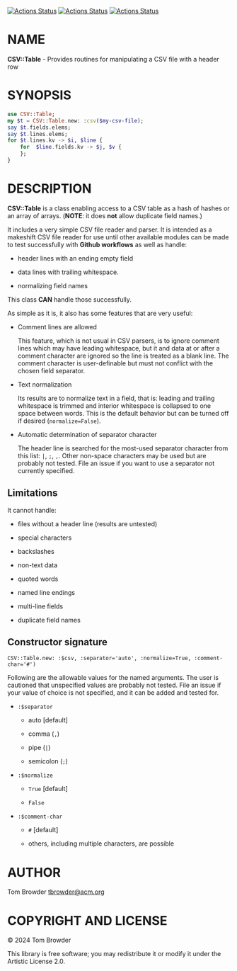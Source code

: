 [![Actions Status](https://github.com/tbrowder/CSV-Table/actions/workflows/linux.yml/badge.svg)](https://github.com/tbrowder/CSV-Table/actions) [![Actions Status](https://github.com/tbrowder/CSV-Table/actions/workflows/macos.yml/badge.svg)](https://github.com/tbrowder/CSV-Table/actions) [![Actions Status](https://github.com/tbrowder/CSV-Table/actions/workflows/windows.yml/badge.svg)](https://github.com/tbrowder/CSV-Table/actions)

NAME
====

**CSV::Table** - Provides routines for manipulating a CSV file with a header row

SYNOPSIS
========

```raku
use CSV::Table;
my $t = CSV::Table.new: :csv($my-csv-file);
say $t.fields.elems;
say $t.lines.elems;
for $t.lines.kv -> $i, $line {
    for  $line.fields.kv -> $j, $v {
    };
}
```

DESCRIPTION
===========

**CSV::Table** is a class enabling access to a CSV table as a hash of hashes or an array of arrays. (**NOTE**: it does **not** allow duplicate field names.)

It includes a very simple CSV file reader and parser. It is intended as a makeshift CSV file reader for use until other available modules can be made to test successfully with **Github workflows** as well as handle:

  * header lines with an ending empty field

  * data lines with trailing whitespace.

  * normalizing field names

This class **CAN** handle those successfully.

As simple as it is, it also has some features that are very useful:

  * Comment lines are allowed

    This feature, which is not usual in CSV parsers, is to ignore comment lines which may have leading whitespace, but it and data at or after a comment character are ignored so the line is treated as a blank line. The comment character is user-definable but must not conflict with the chosen field separator.

  * Text normalization

    Its results are to normalize text in a field, that is: leading and trailing whitespace is trimmed and interior whitespace is collapsed to one space between words. This is the default behavior but can be turned off if desired (`normalize=False`).

  * Automatic determination of separator character

    The header line is searched for the most-used separator character from this list: `|`, `;`, `,`. Other non-space characters may be used but are probably not tested. File an issue if you want to use a separator not currently specified.

Limitations
-----------

It cannot handle:

  * files without a header line (results are untested)

  * special characters

  * backslashes

  * non-text data

  * quoted words

  * named line endings

  * multi-line fields

  * duplicate field names

Constructor signature
---------------------

    CSV::Table.new: :$csv, :separator='auto', :normalize=True, :comment-char='#')

Following are the allowable values for the named arguments. The user is cautioned that unspecified values are probably not tested. File an issue if your value of choice is not specified, and it can be added and tested for.

  * `:$separator`

    * auto [default]

    * comma (`,`)

    * pipe (`|`)

    * semicolon (`;`)

  * `:$normalize`

    * `True` [default]

    * `False`

  * `:$comment-char`

    * `#` [default]

    * others, including multiple characters, are possible

AUTHOR
======

Tom Browder <tbrowder@acm.org>

COPYRIGHT AND LICENSE
=====================

© 2024 Tom Browder

This library is free software; you may redistribute it or modify it under the Artistic License 2.0.

